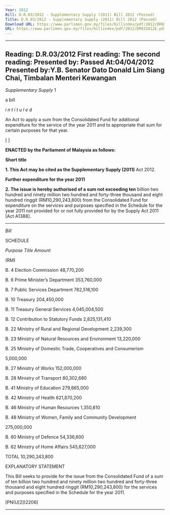 ```yaml
---
Year: 2012
Bill: D.R.03/2012 - Supplementary Supply (2011) Bill 2012 (Passed)
Title: D.R.03/2012 - Supplementary Supply (2011) Bill 2012 (Passed)
Download URL: https://www.parlimen.gov.my/files/billindex/pdf/2012/DR032012E.pdf
URL: https://www.parlimen.gov.my/files/billindex/pdf/2012/DR032012E.pdf
---
```

---
Reading:
D.R.03/2012
First reading:
The second reading:
Presented by:
Passed At:04/04/2012
Presented by:Y.B. Senator Dato Donald Lim Siang Chai, Timbalan Menteri Kewangan
---

_Supplementary Supply_ 1

a bill

_i n t i t u l e d_

An Act to apply a sum from the Consolidated Fund for additional
expenditure for the service of the year 2011 and to appropriate that
sum for certain purposes for that year.

[ ]

**ENACTED by the Parliament of Malaysia as follows:**

**Short title**

**1. This Act may be cited as the Supplementary Supply (2011)**
Act 2012.

**Further expenditure for the year 2011**

**2. The issue is hereby authorised of a sum not exceeding ten**
billion two hundred and ninety million two hundred and forty-three
thousand and eight hundred ringgit (RM10,290,243,800) from the
Consolidated Fund for expenditure on the services and purposes
specified in the Schedule for the year 2011 not provided for or not fully
provided for by the Supply Act 2011 [Act A1388].


-----

_Bill_

SCHEDULE

_Purpose_ _Title_ _Amount_

(RM)

B. 4 Election Commission 48,770,200

B. 6 Prime Minister’s Department 353,760,000

B. 7 Public Services Department 782,516,100

B. 10 Treasury 204,450,000

B. 11 Treasury General Services 4,045,004,500

B. 12 Contribution to Statutory Funds 2,825,131,410

B. 22 Ministry of Rural and Regional Development 2,239,300

B. 23 Ministry of Natural Resources and Environment 13,220,000


B. 25 Ministry of Domestic Trade, Cooperatives and
Consumerism


5,000,000


B. 27 Ministry of Works 152,000,000

B. 28 Ministry of Transport 80,302,680

B. 41 Ministry of Education 279,665,000

B. 42 Ministry of Health 621,870,200

B. 46 Ministry of Human Resources 1,350,810


B. 48 Ministry of Women, Family and Community
Development


275,000,000


B. 60 Ministry of Defence 54,336,600

B. 62 Ministry of Home Affairs 545,627,000

TOTAL 10,290,243,800

EXPLANATORY STATEMENT

This Bill seeks to provide for the issue from the Consolidated Fund of a sum
of ten billion two hundred and ninety million two hundred and forty-three
thousand and eight hundred ringgit (RM10,290,243,800) for the services and
purposes specified in the Schedule for the year 2011.

[PN(U[2])2206]


-----

